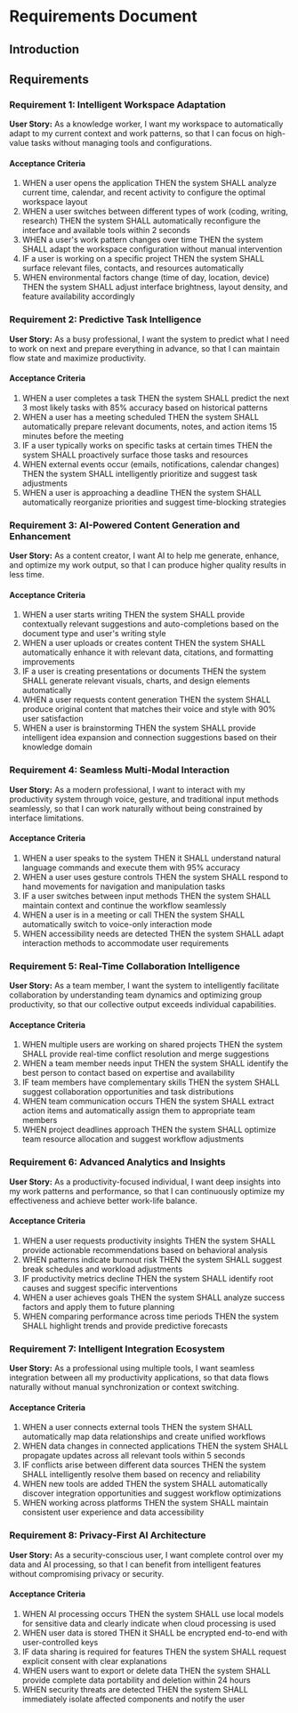 # Requirements Document

## Introduction

## Requirements

### Requirement 1: Intelligent Workspace Adaptation

**User Story:** As a knowledge worker, I want my workspace to automatically adapt to my current context and work patterns, so that I can focus on high-value tasks without managing tools and configurations.

#### Acceptance Criteria

1. WHEN a user opens the application THEN the system SHALL analyze current time, calendar, and recent activity to configure the optimal workspace layout
2. WHEN a user switches between different types of work (coding, writing, research) THEN the system SHALL automatically reconfigure the interface and available tools within 2 seconds
3. WHEN a user's work pattern changes over time THEN the system SHALL adapt the workspace configuration without manual intervention
4. IF a user is working on a specific project THEN the system SHALL surface relevant files, contacts, and resources automatically
5. WHEN environmental factors change (time of day, location, device) THEN the system SHALL adjust interface brightness, layout density, and feature availability accordingly

### Requirement 2: Predictive Task Intelligence

**User Story:** As a busy professional, I want the system to predict what I need to work on next and prepare everything in advance, so that I can maintain flow state and maximize productivity.

#### Acceptance Criteria

1. WHEN a user completes a task THEN the system SHALL predict the next 3 most likely tasks with 85% accuracy based on historical patterns
2. WHEN a user has a meeting scheduled THEN the system SHALL automatically prepare relevant documents, notes, and action items 15 minutes before the meeting
3. IF a user typically works on specific tasks at certain times THEN the system SHALL proactively surface those tasks and resources
4. WHEN external events occur (emails, notifications, calendar changes) THEN the system SHALL intelligently prioritize and suggest task adjustments
5. WHEN a user is approaching a deadline THEN the system SHALL automatically reorganize priorities and suggest time-blocking strategies

### Requirement 3: AI-Powered Content Generation and Enhancement

**User Story:** As a content creator, I want AI to help me generate, enhance, and optimize my work output, so that I can produce higher quality results in less time.

#### Acceptance Criteria

1. WHEN a user starts writing THEN the system SHALL provide contextually relevant suggestions and auto-completions based on the document type and user's writing style
2. WHEN a user uploads or creates content THEN the system SHALL automatically enhance it with relevant data, citations, and formatting improvements
3. IF a user is creating presentations or documents THEN the system SHALL generate relevant visuals, charts, and design elements automatically
4. WHEN a user requests content generation THEN the system SHALL produce original content that matches their voice and style with 90% user satisfaction
5. WHEN a user is brainstorming THEN the system SHALL provide intelligent idea expansion and connection suggestions based on their knowledge domain

### Requirement 4: Seamless Multi-Modal Interaction

**User Story:** As a modern professional, I want to interact with my productivity system through voice, gesture, and traditional input methods seamlessly, so that I can work naturally without being constrained by interface limitations.

#### Acceptance Criteria

1. WHEN a user speaks to the system THEN it SHALL understand natural language commands and execute them with 95% accuracy
2. WHEN a user uses gesture controls THEN the system SHALL respond to hand movements for navigation and manipulation tasks
3. IF a user switches between input methods THEN the system SHALL maintain context and continue the workflow seamlessly
4. WHEN a user is in a meeting or call THEN the system SHALL automatically switch to voice-only interaction mode
5. WHEN accessibility needs are detected THEN the system SHALL adapt interaction methods to accommodate user requirements

### Requirement 5: Real-Time Collaboration Intelligence

**User Story:** As a team member, I want the system to intelligently facilitate collaboration by understanding team dynamics and optimizing group productivity, so that our collective output exceeds individual capabilities.

#### Acceptance Criteria

1. WHEN multiple users are working on shared projects THEN the system SHALL provide real-time conflict resolution and merge suggestions
2. WHEN a team member needs input THEN the system SHALL identify the best person to contact based on expertise and availability
3. IF team members have complementary skills THEN the system SHALL suggest collaboration opportunities and task distributions
4. WHEN team communication occurs THEN the system SHALL extract action items and automatically assign them to appropriate team members
5. WHEN project deadlines approach THEN the system SHALL optimize team resource allocation and suggest workflow adjustments

### Requirement 6: Advanced Analytics and Insights

**User Story:** As a productivity-focused individual, I want deep insights into my work patterns and performance, so that I can continuously optimize my effectiveness and achieve better work-life balance.

#### Acceptance Criteria

1. WHEN a user requests productivity insights THEN the system SHALL provide actionable recommendations based on behavioral analysis
2. WHEN patterns indicate burnout risk THEN the system SHALL suggest break schedules and workload adjustments
3. IF productivity metrics decline THEN the system SHALL identify root causes and suggest specific interventions
4. WHEN a user achieves goals THEN the system SHALL analyze success factors and apply them to future planning
5. WHEN comparing performance across time periods THEN the system SHALL highlight trends and provide predictive forecasts

### Requirement 7: Intelligent Integration Ecosystem

**User Story:** As a professional using multiple tools, I want seamless integration between all my productivity applications, so that data flows naturally without manual synchronization or context switching.

#### Acceptance Criteria

1. WHEN a user connects external tools THEN the system SHALL automatically map data relationships and create unified workflows
2. WHEN data changes in connected applications THEN the system SHALL propagate updates across all relevant tools within 5 seconds
3. IF conflicts arise between different data sources THEN the system SHALL intelligently resolve them based on recency and reliability
4. WHEN new tools are added THEN the system SHALL automatically discover integration opportunities and suggest workflow optimizations
5. WHEN working across platforms THEN the system SHALL maintain consistent user experience and data accessibility

### Requirement 8: Privacy-First AI Architecture

**User Story:** As a security-conscious user, I want complete control over my data and AI processing, so that I can benefit from intelligent features without compromising privacy or security.

#### Acceptance Criteria

1. WHEN AI processing occurs THEN the system SHALL use local models for sensitive data and clearly indicate when cloud processing is used
2. WHEN user data is stored THEN it SHALL be encrypted end-to-end with user-controlled keys
3. IF data sharing is required for features THEN the system SHALL request explicit consent with clear explanations
4. WHEN users want to export or delete data THEN the system SHALL provide complete data portability and deletion within 24 hours
5. WHEN security threats are detected THEN the system SHALL immediately isolate affected components and notify the user